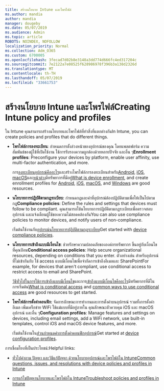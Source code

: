 ```yaml
---
title: สร้างนโยบาย Intune และโพรไฟล์
ms.author: mandia
author: mandia
manager: dougeby
ms.date: 05/07/2019
ms.audience: Admin
ms.topic: article
ROBOTS: NOINDEX, NOFOLLOW
localization_priority: Normal
ms.collection: Adm_O365
ms.custom: 6700005
ms.openlocfilehash: 3fecad7d02b8e3148a3dd774d666fc4ed317204c
ms.sourcegitcommit: 7e2122a7e08525f628986978f396b3a138d2326d
ms.translationtype: MT
ms.contentlocale: th-TH
ms.lasthandoff: 05/07/2019
ms.locfileid: "33661753"
---
```

# <a name="creating-intune-policy-and-profiles"></a><span data-ttu-id="7c24f-102">สร้างนโยบาย Intune และโพรไฟล์</span><span class="sxs-lookup"><span data-stu-id="7c24f-102">Creating Intune policy and profiles</span></span>

<span data-ttu-id="7c24f-103">ใน Intune คุณสามารถสร้างนโยบายและโพรไฟล์ที่ทำสิ่งที่แตกต่างกัน</span><span class="sxs-lookup"><span data-stu-id="7c24f-103">In Intune, you can create policies and profiles that do different things.</span></span>

- <span data-ttu-id="7c24f-104">**โพรไฟล์การลงทะเบียน**: กำหนดการตั้งล่วงหน้าของอุปกรณ์ของคุณ โดยแพลตฟอร์ม ความสัมพันธ์ของผู้ใช้ที่เปิดใช้งาน ใช้การรับรองความถูกต้องด้วยหลายปัจจัย และอื่น ๆ</span><span class="sxs-lookup"><span data-stu-id="7c24f-104">**Enrollment profiles**: Preconfigure your devices by platform, enable user affinity, use multi-factor authentication, and more.</span></span> 

  <span data-ttu-id="7c24f-105">การ[ลงทะเบียนอุปกรณ์คืออะไร](https://docs.microsoft.com/intune/device-enrollment)และสร้างโพรไฟล์การลงทะเบียนสำหรับ[Android](https://docs.microsoft.com/intune/android-enroll), [iOS](https://docs.microsoft.com/intune/ios-enroll), [macOS](https://docs.microsoft.com/intune/macos-enroll)และ[หน้าต่าง](https://docs.microsoft.com/intune/windows-enrollment-methods)ดีทรัพยากรที่มีอยู่</span><span class="sxs-lookup"><span data-stu-id="7c24f-105">[What is device enrollment](https://docs.microsoft.com/intune/device-enrollment), and create enrollment profiles for [Android](https://docs.microsoft.com/intune/android-enroll), [iOS](https://docs.microsoft.com/intune/ios-enroll), [macOS](https://docs.microsoft.com/intune/macos-enroll), and [Windows](https://docs.microsoft.com/intune/windows-enrollment-methods) are good resources.</span></span>

- <span data-ttu-id="7c24f-106">**นโยบายการปฏิบัติตามกฎระเบียบ**: กำหนดกฎและค่าที่อุปกรณ์ต้องปฏิบัติตามเพื่อให้เป็นไปตามกฎ</span><span class="sxs-lookup"><span data-stu-id="7c24f-106">**Compliance policies**: Define the rules and settings that devices must follow to be compliant.</span></span> <span data-ttu-id="7c24f-107">คุณสามารถใช้นโยบายการปฏิบัติตามกฎระเบียบเพื่อตรวจสอบอุปกรณ์ และแจ้งเตือนผู้ใช้ของความไม่สอดคล้องกัน</span><span class="sxs-lookup"><span data-stu-id="7c24f-107">You can also use compliance policies to monitor devices, and notify users of non-compliance.</span></span> 

  <span data-ttu-id="7c24f-108">เริ่มต้นใช้งานกับ[อุปกรณ์นโยบายการปฏิบัติตามกฎระเบียบ](https://docs.microsoft.com/intune/device-compliance-get-started)</span><span class="sxs-lookup"><span data-stu-id="7c24f-108">Get started with [device compliance policies](https://docs.microsoft.com/intune/device-compliance-get-started).</span></span>
- <span data-ttu-id="7c24f-109">**นโยบายการเข้าถึงแบบมีเงื่อนไข**: ช่วยรักษาความปลอดภัยขององค์กรทรัพยากร ขึ้นอยู่กับเงื่อนไขที่คุณป้อน</span><span class="sxs-lookup"><span data-stu-id="7c24f-109">**Conditional access policies**: Help secure organizational resources, depending on conditions that you enter.</span></span> <span data-ttu-id="7c24f-110">ตัวอย่างเช่น สำหรับอุปกรณ์ที่ไม่เข้ากันกับ ใช้ access แบบมีเงื่อนไขเพื่อจำกัดการเข้าถึงอีเมลและ SharePoint</span><span class="sxs-lookup"><span data-stu-id="7c24f-110">For example, for devices that aren't compliant, use conditional access to restrict access to email and SharePoint.</span></span>

  <span data-ttu-id="7c24f-111">[วิธีทั่วไปในการใช้การเข้าถึงแบบมีเงื่อนไข](https://docs.microsoft.com/intune/conditional-access-intune-common-ways-use)และการ[เข้าถึงแบบมีเงื่อนไขคืออะไร](https://docs.microsoft.com/intune/conditional-access)มีทรัพยากรที่ดีในการเริ่มต้น</span><span class="sxs-lookup"><span data-stu-id="7c24f-111">[What is conditional access](https://docs.microsoft.com/intune/conditional-access) and [common ways to use conditional access](https://docs.microsoft.com/intune/conditional-access-intune-common-ways-use) are good resources to get started.</span></span>

- <span data-ttu-id="7c24f-112">**โพรไฟล์การตั้งค่าคอนฟิก**: จัดการลักษณะการทำงานและการตั้งค่าบนอุปกรณ์ รวมทั้งการตั้งค่าอีเมล เพิ่มเครือข่าย WiFi ใช้แม่แบบที่มีอยู่ภายใน คุณลักษณะตัวควบคุม iOS และ macOS อุปกรณ์ และอื่น ๆ</span><span class="sxs-lookup"><span data-stu-id="7c24f-112">**Configuration profiles**: Manage features and settings on devices, including email settings, add a WiFi network, use built-in templates, control iOS and macOS device features, and more.</span></span> 

  <span data-ttu-id="7c24f-113">เริ่มต้นใช้งานใน[ส่วนกำหนดค่าการตั้งค่าคอนฟิกอุปกรณ์](https://docs.microsoft.com/intune/device-profiles)</span><span class="sxs-lookup"><span data-stu-id="7c24f-113">Get started at [device configuration profiles](https://docs.microsoft.com/intune/device-profiles).</span></span>

<span data-ttu-id="7c24f-114">การเชื่อมโยงที่เป็นประโยชน์:</span><span class="sxs-lookup"><span data-stu-id="7c24f-114">Helpful links:</span></span>

- [<span data-ttu-id="7c24f-115">ทั่วไปคำถาม ปัญหา และวิธีแก้ปัญหา ด้วยนโยบายอุปกรณ์และโพรไฟล์ใน Intune</span><span class="sxs-lookup"><span data-stu-id="7c24f-115">Common questions, issues, and resolutions with device policies and profiles in Intune</span></span>](https://docs.microsoft.com/intune/device-profile-troubleshoot)

- [<span data-ttu-id="7c24f-116">การแก้ไขปัญหานโยบายและโพรไฟล์ใน Intune</span><span class="sxs-lookup"><span data-stu-id="7c24f-116">Troubleshoot policies and profiles in Intune</span></span>](https://docs.microsoft.com/intune/troubleshoot-policies-in-microsoft-intune)
